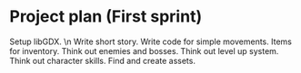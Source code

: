 # Project plan (First sprint)

Setup libGDX. \n
Write short story.
Write code for simple movements.
Items for inventory.
Think out enemies and bosses.
Think out level up system.
Think out character skills.
Find and create assets.